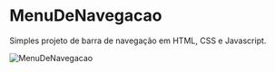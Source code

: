 # MenuDeNavegacao
Simples projeto de barra de navegação em HTML, CSS e Javascript. 

![MenuDeNavegacao](https://user-images.githubusercontent.com/65515537/180056471-1d467944-696e-4054-8a41-5f5984d7b0cf.gif)
